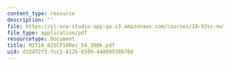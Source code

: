 ```yaml
---
content_type: resource
description: ''
file: https://ol-ocw-studio-app-qa.s3.amazonaws.com/courses/18-02sc-multivariable-calculus-fall-2010/d32d72f37cc1812b650944099938b76d_MIT18_02SCF10Rec_54_300k.pdf
file_type: application/pdf
resourcetype: Document
title: MIT18_02SCF10Rec_54_300k.pdf
uid: d32d72f3-7cc1-812b-6509-44099938b76d
---
```

